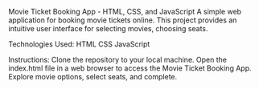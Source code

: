 Movie Ticket Booking App - HTML, CSS, and JavaScript
A simple web application for booking movie tickets online. This project provides an intuitive user interface for selecting movies, choosing seats.

Technologies Used:
HTML
CSS
JavaScript

Instructions:
Clone the repository to your local machine.
Open the index.html file in a web browser to access the Movie Ticket Booking App.
Explore movie options, select seats, and complete.
